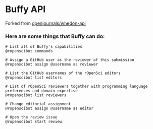 # Buffy API

Forked from [openjournals/whedon-api](https://github.com/openjournals/whedon-api)

### Here are some things that Buffy can do:

```
# List all of Buffy's capabilities
@ropenscibot commands

# Assign a GitHub user as the reviewer of this submission
@ropenscibot assign @username as reviewer

# List the GitHub usernames of the rOpenSci editors
@ropenscibot list editors

# List of rOpenSci reviewers together with programming language preferences and domain expertise
@ropenscibot list reviewers

# Change editorial assignment
@ropenscibot assign @username as editor

# Open the review issue
@ropenscibot start review
```
